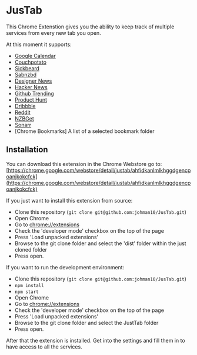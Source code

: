 # JusTab
This Chrome Extenstion gives you the ability to keep track of multiple services from every new tab you open.

At this moment it supports:
- [Google Calendar](http://calendar.google.com)
- [Couchpotato](https://github.com/RuudBurger/CouchPotatoServer)
- [Sickbeard](https://github.com/midgetspy/Sick-Beard)
- [Sabnzbd](https://github.com/sabnzbd/sabnzbd)
- [Designer News](news.layervault.com)
- [Hacker News](https://news.ycombinator.com/)
- [Github Trending](https://github.com/trending)
- [Product Hunt](https://www.producthunt.com)
- [Dribbble](https://www.dribbble.com)
- [Reddit](https://www.reddit.com)
- [NZBGet](http://nzbget.net)
- [Sonarr](https://www.sonarr.tv)
- [Chrome Bookmarks] A list of a selected bookmark folder

## Installation
You can download this extension in the Chrome Webstore go to:
[https://chrome.google.com/webstore/detail/justab/ahfidkanlmlkhggdgencpoanjkokcfck](https://chrome.google.com/webstore/detail/justab/ahfidkanlmlkhggdgencpoanjkokcfck)

If you just want to install this extension from source:

- Clone this repository (`git clone git@github.com:johman10/JusTab.git`)
- Open Chrome
- Go to [chrome://extensions](chrome://extensions/)
- Check the 'developer mode' checkbox on the top of the page
- Press 'Load unpacked extensions'
- Browse to the git clone folder and select the 'dist' folder within the just cloned folder
- Press open.

If you want to run the development environment:

- Clone this repository (`git clone git@github.com:johman10/JusTab.git`)
- `npm install`
- `npm start`
- Open Chrome
- Go to [chrome://extensions](chrome://extensions/)
- Check the 'developer mode' checkbox on the top of the page
- Press 'Load unpacked extensions'
- Browse to the git clone folder and select the JustTab folder
- Press open.

After that the extension is installed. Get into the settings and fill them in to have access to all the services.
